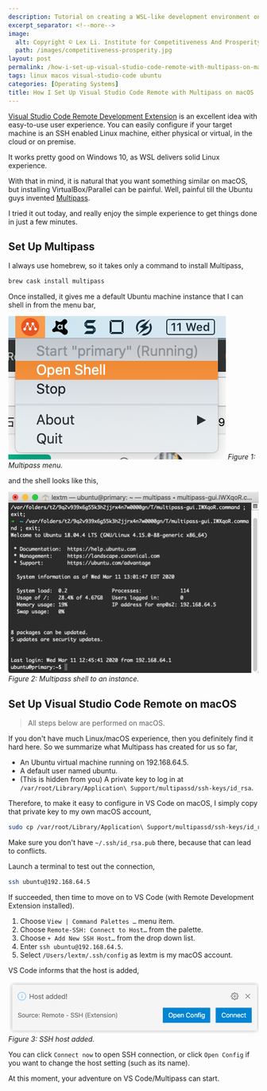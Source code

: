 ```yaml
---
description: Tutorial on creating a WSL-like development environment on macOS using Multipass virtual machines with Visual Studio Code Remote Development extension for Linux development.
excerpt_separator: <!--more-->
image:
  alt: Copyright © Lex Li. Institute for Competitiveness And Prosperity.
  path: /images/competitiveness-prosperity.jpg
layout: post
permalink: /how-i-set-up-visual-studio-code-remote-with-multipass-on-macos-674ce00956d1
tags: linux macos visual-studio-code ubuntu
categories: [Operating Systems]
title: How I Set Up Visual Studio Code Remote with Multipass on macOS
---
```

[Visual Studio Code Remote Development Extension](https://code.visualstudio.com/blogs/2019/07/25/remote-ssh) is an excellent idea with easy-to-use user experience. You can easily configure if your target machine is an SSH enabled Linux machine, either physical or virtual, in the cloud or on premise.

It works pretty good on Windows 10, as WSL delivers solid Linux experience.

With that in mind, it is natural that you want something similar on macOS, but installing VirtualBox/Parallel can be painful. Well, painful till the Ubuntu guys invented [Multipass](https://multipass.run/).

I tried it out today, and really enjoy the simple experience to get things done in just a few minutes.
<!--more-->

## Set Up Multipass

I always use homebrew, so it takes only a command to install Multipass,

``` bash
brew cask install multipass
```

Once installed, it gives me a default Ubuntu machine instance that I can shell in from the menu bar,

![img-description](/images/multipass-menu.png)
_Figure 1: Multipass menu._

and the shell looks like this,

![img-description](/images/multipass-shell.png)
_Figure 2: Multipass shell to an instance._

## Set Up Visual Studio Code Remote on macOS

> All steps below are performed on macOS.

If you don't have much Linux/macOS experience, then you definitely find it hard here. So we summarize what Multipass has created for us so far,

* An Ubuntu virtual machine running on 192.168.64.5.
* A default user named ubuntu.
* (This is hidden from you) A private key to log in at `/var/root/Library/Application\ Support/multipassd/ssh-keys/id_rsa`.

Therefore, to make it easy to configure in VS Code on macOS, I simply copy that private key to my own macOS account,

``` bash
sudo cp /var/root/Library/Application\ Support/multipassd/ssh-keys/id_rsa ~/.ssh/
```

Make sure you don't have `~/.ssh/id_rsa.pub` there, because that can lead to conflicts.

Launch a terminal to test out the connection,

``` bash
ssh ubuntu@192.168.64.5
```

If succeeded, then time to move on to VS Code (with Remote Development Extension installed).

1. Choose `View | Command Palettes …` menu item.
1. Choose `Remote-SSH: Connect to Host…` from the palette.
1. Choose `+ Add New SSH Host…` from the drop down list.
1. Enter `ssh ubuntu@192.168.64.5`.
1. Select `/Users/lextm/.ssh/config` as lextm is my macOS account.

VS Code informs that the host is added,

![img-description](/images/host-added.png)
_Figure 3: SSH host added._

You can click `Connect now` to open SSH connection, or click `Open Config` if you want to change the host setting (such as its name).

At this moment, your adventure on VS Code/Multipass can start.
